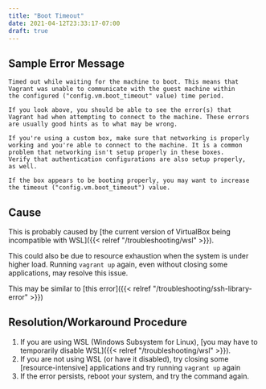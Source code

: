 ```yaml
---
title: "Boot Timeout"
date: 2021-04-12T23:33:17-07:00
draft: true
---
```


## Sample Error Message

```
Timed out while waiting for the machine to boot. This means that
Vagrant was unable to communicate with the guest machine within
the configured ("config.vm.boot_timeout" value) time period.

If you look above, you should be able to see the error(s) that
Vagrant had when attempting to connect to the machine. These errors
are usually good hints as to what may be wrong.

If you're using a custom box, make sure that networking is properly
working and you're able to connect to the machine. It is a common
problem that networking isn't setup properly in these boxes.
Verify that authentication configurations are also setup properly,
as well.

If the box appears to be booting properly, you may want to increase
the timeout ("config.vm.boot_timeout") value.
```

## Cause

This is probably caused by [the current version of VirtualBox being incompatible with WSL]({{< relref "/troubleshooting/wsl" >}}).

This could also be due to resource exhaustion when the system is under higher load.
Running `vagrant up` again, even without closing some applications, may resolve this issue.

This may be similar to [this error]({{< relref "/troubleshooting/ssh-library-error" >}})

## Resolution/Workaround Procedure

1. If you are using WSL (Windows Subsystem for Linux), [you may have to temporarily disable WSL]({{< relref "/troubleshooting/wsl" >}}).
2. If you are not using WSL (or have it disabled), try closing some [resource-intensive] applications and try running `vagrant up` again
3. If the error persists, reboot your system, and try the command again.
